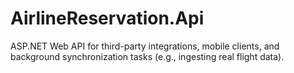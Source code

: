 # AirlineReservation.Api

ASP.NET Web API for third-party integrations, mobile clients, and background synchronization tasks (e.g., ingesting real flight data).
